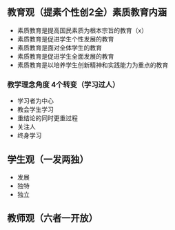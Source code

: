 ## 教育观（提素个性创2全）素质教育内涵

- 素质教育是提高国民素质为根本宗旨的教育（x）
- 素质教育是促进学生个性发展的教育
- 素质教育是面对全体学生的教育
- 素质教育是促进学生全面发展的教育
- 素质教育是以培养学生创新精神和实践能力为重点的教育

### 教学理念角度 4个转变（学习过人）

- 学习者为中心
- 教会学生学习
- 重结论的同时更重过程
- 关注人
- 终身学习



## 学生观（一发两独）

- 发展
- 独特
- 独立

## 教师观（六者一开放）

